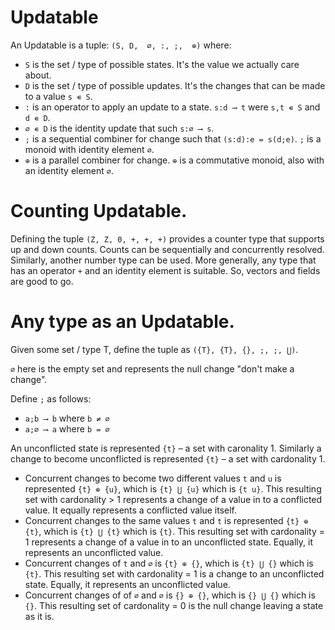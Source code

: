 #  Updatable

An Updatable is a tuple: `(S, D,  ∅, :, ;,  ⊕)` where:

* `S` is the set / type of possible states. It's the value we actually care about.
* `D` is the set / type of possible updates. It's the changes that can be made to a value `s ∊ S`.
* `:` is an operator to apply an update to a state. `s:d ⟶ t` were `s,t ∊ S` and `d ∊ D`.
* `∅ ∊ D` is the identity update that such `s:∅ ⟶ s`.
* `;` is a sequential combiner for change such that `(s:d):e = s(d;e)`. `;` is a monoid with identity element `∅`.
* `⊕` is a parallel combiner for change. `⊕` is a commutative monoid, also with an identity element `∅`.

# Counting Updatable.

Defining the tuple `(Z, Z, 0, +, +, +)` provides a counter type that supports up and down counts. Counts can be sequentially and concurrently resolved. Similarly, another number type can be used. More generally, any type that has an operator `+` and an identity element is suitable. So, vectors and fields are good to go.


# Any type as an Updatable.

Given some set / type T, define the tuple as `({T}, {T}, {}, ;, ;, ⋃)`. 

`∅` here is the empty set and represents the null change "don't make a change".
 
 Define `;` as follows:
* `a;b ⟶ b` where `b ≠ ∅`
* `a;∅ ⟶ a` where `b = ∅`

An unconflicted state is represented `{t}` – a set with caronality 1. Similarly a change to become unconflicted is represented `{t}` – a set with cardonality 1.

* Concurrent changes to become two different values `t` and `u`  is represented `{t} ⊕ {u}`, which is `{t} ⋃ {u}` which is `{t u}`. This resulting set with cardonality > 1 represents a change of a value in to a conflicted value. It equally represents a conflicted value itself.
* Concurrent changes to the same values `t` and `t`  is represented `{t} ⊕ {t}`, which is `{t} ⋃ {t}` which is `{t}`. This resulting set with cardonality = 1 represents a change of a value in to an unconflicted state. Equally, it represents an unconflicted value.
* Concurrent changes of `t` and `∅`  is `{t} ⊕ {}`, which is `{t} ⋃ {}` which is `{t}`. This resulting set with cardonality = 1 is a change to an unconflicted state. Equally, it represents an unconflicted value.
* Concurrent changes of of `∅` and `∅` is `{} ⊕ {}`, which is `{} ⋃ {}` which is `{}`. This resulting set of cardonality = 0 is the null change leaving a state as it is.

